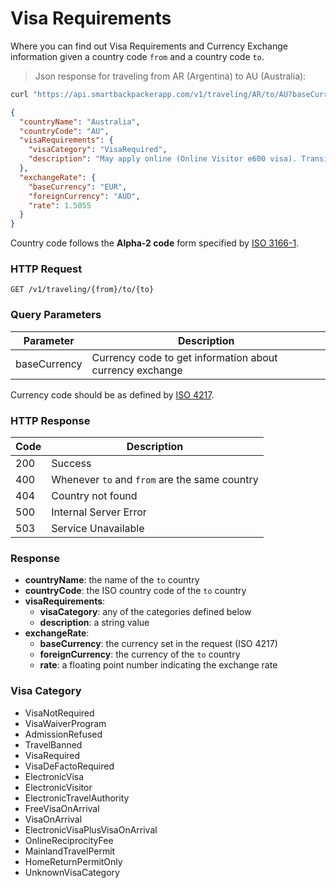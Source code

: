 # Visa Requirements

Where you can find out Visa Requirements and Currency Exchange information given a country code `from` and a country code `to`.

> Json response for traveling from AR (Argentina) to AU (Australia):

```bash
curl "https://api.smartbackpackerapp.com/v1/traveling/AR/to/AU?baseCurrency=EUR"
```

```json
{
  "countryName": "Australia",
  "countryCode": "AU",
  "visaRequirements": {
    "visaCategory": "VisaRequired",
    "description": "May apply online (Online Visitor e600 visa). Transit visa is not required."
  },
  "exchangeRate": {
    "baseCurrency": "EUR",
    "foreignCurrency": "AUD",
    "rate": 1.5055
  }
}
```

<aside class="notice">
Country code follows the <b>Alpha-2 code</b> form specified by <a href="https://en.wikipedia.org/wiki/ISO_3166-1" target="_blank">ISO 3166-1</a>.
</aside>

### HTTP Request

`GET /v1/traveling/{from}/to/{to}`

### Query Parameters

Parameter | Description
--------- | -----------
baseCurrency | Currency code to get information about currency exchange

<aside class="notice">
Currency code should be as defined by <a href="https://en.wikipedia.org/wiki/ISO_4217" target="_blank">ISO 4217</a>.
</aside>

### HTTP Response

Code | Description
---- | ----------
200 | Success
400 | Whenever `to` and `from` are the same country
404 | Country not found
500 | Internal Server Error
503 | Service Unavailable

### Response

* **countryName**: the name of the `to` country
* **countryCode**: the ISO country code of the `to` country
* **visaRequirements**:
  - **visaCategory**: any of the categories defined below
  - **description**: a string value
* **exchangeRate**:
  - **baseCurrency**: the currency set in the request (ISO 4217)
  - **foreignCurrency**: the currency of the `to` country
  - **rate**: a floating point number indicating the exchange rate

### Visa Category

* VisaNotRequired
* VisaWaiverProgram
* AdmissionRefused
* TravelBanned
* VisaRequired
* VisaDeFactoRequired
* ElectronicVisa
* ElectronicVisitor
* ElectronicTravelAuthority
* FreeVisaOnArrival
* VisaOnArrival
* ElectronicVisaPlusVisaOnArrival
* OnlineReciprocityFee
* MainlandTravelPermit
* HomeReturnPermitOnly
* UnknownVisaCategory

